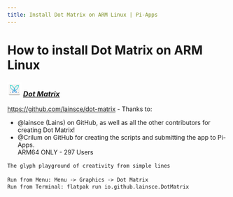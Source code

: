 ```yaml
---
title: Install Dot Matrix on ARM Linux | Pi-Apps
---
```

# How to install Dot Matrix on ARM Linux

### <img src="/img/app-icons/Dot Matrix/icon-64.png" height=32> ***[Dot Matrix](https://github.com/Botspot/pi-apps/tree/master/apps/Dot%20Matrix)***
https://github.com/lainsce/dot-matrix - Thanks to:
 - @lainsce (Lains) on GitHub, as well as all the other contributors for creating Dot Matrix!
 - @Crilum on GitHub for creating the scripts and submitting the app to Pi-Apps.<br />
ARM64 ONLY - 297 Users
```
The glyph playground of creativity from simple lines

Run from Menu: Menu -> Graphics -> Dot Matrix
Run from Terminal: flatpak run io.github.lainsce.DotMatrix
```
